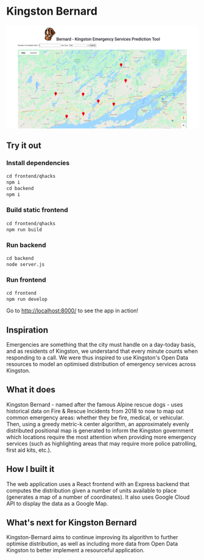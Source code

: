 # Kingston Bernard

![](github/screenshot.png)

## Try it out
### Install dependencies
```
cd frontend/qhacks
npm i
cd backend
npm i
```
### Build static frontend
```
cd frontend/qhacks
npm run build
```
### Run backend
```
cd backend
node server.js
```
### Run frontend
```
cd frontend
npm run develop
```
Go to [http://localhost:8000/](http://localhost:8000/) to see the app in action!

## Inspiration
Emergencies are something that the city must handle on a day-today basis, and as residents of Kingston, we understand that every minute counts when responding to a call. We were thus inspired to use Kingston's Open Data resources to model an optimised distribution of emergency services across Kingston.

## What it does
Kingston Bernard - named after the famous Alpine rescue dogs - uses historical data on Fire & Rescue Incidents from 2018 to now to map out common emergency areas: whether they be fire, medical, or vehicular. Then, using a greedy metric-k center algorithm, an approximately evenly distributed positional map is generated to inform the Kingston government which locations require the most attention when providing more emergency services (such as highlighting areas that may require more police patrolling, first aid kits, etc.).

## How I built it
The web application uses a React frontend with an Express backend that computes the distribution given a number of units available to place (generates a map of a number of coordinates). It also uses Google Cloud API to display the data as a Google Map.

## What's next for Kingston Bernard
Kingston-Bernard aims to continue improving its algorithm to further optimise distribution, as well as including more data from Open Data Kingston to better implement a resourceful application.
